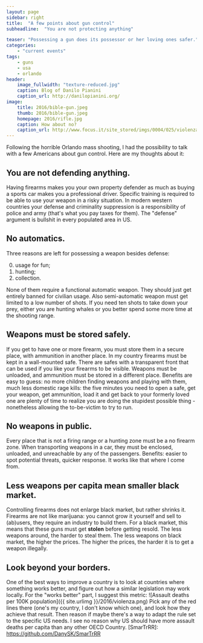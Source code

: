 ```yaml
---
layout: page
sidebar: right
title:  "A few points about gun control"
subheadline:  "You are not protecting anything"

teaser: "Possessing a gun does its possessor or her loving ones safer."
categories:
    - "current events"
tags:
    - guns
    - usa
    - orlando
header:
    image_fullwidth: "texture-reduced.jpg"
    caption: Blog of Danilo Pianini
    caption_url: http://danilopianini.org/
image:
    title: 2016/bible-gun.jpeg
    thumb: 2016/bible-gun.jpeg
    homepage: 2016/rifle.jpg
    caption: How about no?
    caption_url: http://www.focus.it/site_stored/imgs/0004/025/violenza.png
---
```


Following the horrible Orlando mass shooting, I had the possibility to talk with a few Americans about gun control. Here are my thoughts about it:

## You are not defending anything.

Having firearms makes you your own property defender as much as buying a sports car makes you a professional driver. Specific training is required to be able to use your weapon in a risky situation. In modern western countries your defense and criminality suppression is a responsibility of police and army (that's what you pay taxes for them). The "defense" argument is bullshit in every populated area in US.


## No automatics.

Three reasons are left for possessing a weapon besides defense:

0. usage for fun;
0. hunting;
0. collection.

None of them require a functional automatic weapon. They should just get entirely banned for civilian usage. Also semi-automatic weapon must get limited to a low number of shots. If you need ten shots to take down your prey, either you are hunting whales or you better spend some more time at the shooting range.


## Weapons must be stored safely.

If you get to have one or more firearm, you must store them in a secure place, with ammunition in another place. In my country firearms must be kept in a wall-mounted safe. There are safes with a transparent front that can be used if you like your firearms to be visible. Weapons must be unloaded, and ammunition must be stored in a different place. Benefits are easy to guess: no more children finding weapons and playing with them, much less domestic rage kills: the five minutes you need to open a safe, get your weapon, get ammunition, load it and get back to your formerly loved one are plenty of time to realize you are doing the stupidest possible thing - nonetheless allowing the to-be-victim to try to run.


## No weapons in public.

Every place that is not a firing range or a hunting zone must be a no firearm zone. When transporting weapons in a car, they must be enclosed, unloaded, and unreachable by any of the passengers. Benefits: easier to spot potential threats, quicker response. It works like that where I come from.


## Less weapons per capita mean smaller black market.

Controlling firearms does not enlarge black market, but rather shrinks it. Firearms are not like marijuana: you cannot grow it yourself and sell to (ab)users, they require an industry to build them. For a black market, this means that these guns must get **stolen** before getting resold. The less weapons around, the harder to steal them. The less weapons on black market, the higher the prices. The higher the prices, the harder it is to get a weapon illegally.


## Look beyond your borders.

One of the best ways to improve a country is to look at countries where something works better, and figure out how a similar legislation may work locally. For the "works better" part, I suggest this metric:
![Assault deaths per 100K population]({{ site.urlimg }}/2016/violenza.png)
Pick any of the red lines there (one's my country, I don't know which one), and look how they achieve that result. Then reason if maybe there's a way to adapt the rule set to the specific US needs. I see no reason why US should have more assault deaths per capita than any other OECD Country.
[SmarTrRR]: https://github.com/DanySK/SmarTrRR

